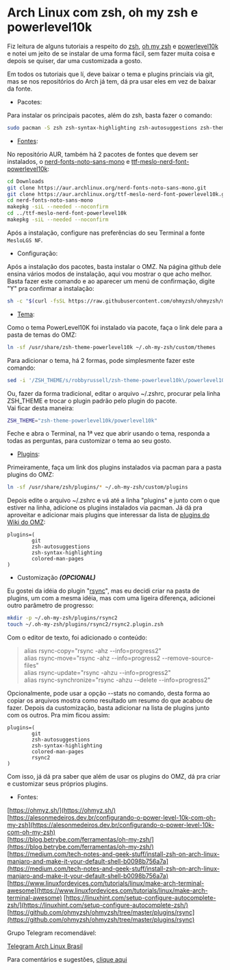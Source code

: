 # Arch Linux com zsh, oh my zsh e powerlevel10k

Fiz leitura de alguns tutoriais a respeito do [zsh](https://wiki.archlinux.org/title/zsh), [oh my zsh](https://github.com/ohmyzsh/ohmyzsh) e [powerlevel10k](https://github.com/romkatv/powerlevel10k) e notei um jeito de se instalar de uma forma fácil, sem fazer muita coisa e depois se quiser, dar uma customizada a gosto.

Em todos os tutoriais que lí, deve baixar o tema e plugins princiais via git, mas se nos repositórios do Arch já tem, dá pra usar eles em vez de baixar da fonte.

* Pacotes:

Para instalar os principais pacotes, além do zsh, basta fazer o comando:

```bash
sudo pacman -S zsh zsh-syntax-highlighting zsh-autosuggestions zsh-theme-powerlevel10k

```

* [Fontes](https://github.com/romkatv/powerlevel10k#fonts):

No repositório AUR, também há 2 pacotes de fontes que devem ser instalados, o [nerd-fonts-noto-sans-mono](https://aur.archlinux.org/packages/nerd-fonts-noto-sans-mono) e [ttf-meslo-nerd-font-powerlevel10k](https://aur.archlinux.org/packages/ttf-meslo-nerd-font-powerlevel10k):

```bash
cd Downloads
git clone https://aur.archlinux.org/nerd-fonts-noto-sans-mono.git
git clone https://aur.archlinux.org/ttf-meslo-nerd-font-powerlevel10k.git
cd nerd-fonts-noto-sans-mono
makepkg -siL --needed --noconfirm
cd ../ttf-meslo-nerd-font-powerlevel10k
makepkg -siL --needed --noconfirm
```

Após a instalação, configure nas preferências do seu Terminal a fonte `MesloLGS NF`.

* Configuração:

Após a instalação dos pacotes, basta instalar o OMZ. Na página github dele ensina vários modos de instalação, aqui vou mostrar o que acho melhor.
Basta fazer este comando e ao aparecer um menú de confirmação, digite "Y" pra confirmar a instalação:

```bash
sh -c "$(curl -fsSL https://raw.githubusercontent.com/ohmyzsh/ohmyzsh/master/tools/install.sh)"
```

* [Tema](https://github.com/ohmyzsh/ohmyzsh/wiki/Themes):

Como o tema PowerLevel10K foi instalado via pacote, faça o link dele para a pasta de temas do OMZ:

```bash
ln -sf /usr/share/zsh-theme-powerlevel10k ~/.oh-my-zsh/custom/themes
```

Para adicionar o tema, há 2 formas, pode simplesmente fazer este comando:

```bash
sed -i '/ZSH_THEME/s/robbyrussell/zsh-theme-powerlevel10k\/powerlevel10k/' ~/.zshrc
```

Ou, fazer da forma tradicional, editar o arquivo ~/.zshrc, procurar pela linha ZSH_THEME e trocar o plugin padrão pelo plugin do pacote.  
Vai ficar desta maneira:

```bash
ZSH_THEME="zsh-theme-powerlevel10k/powerlevel10k"
```

Feche e abra o Terminal, na 1ª vez que abrir usando o tema, responda a todas as perguntas, para customizar o tema ao seu gosto.

* [Plugins](https://github.com/ohmyzsh/ohmyzsh/wiki/Plugins):

Primeiramente, faça um link dos plugins instalados via pacman para a pasta plugins do OMZ:

```bash
ln -sf /usr/share/zsh/plugins/* ~/.oh-my-zsh/custom/plugins
```

Depois edite o arquivo ~/.zshrc e vá até a linha "plugins" e junto com o que estiver na linha, adicione os plugins instalados via pacman.
Já dá pra aproveitar e adicionar mais plugins que interessar da lista de [plugins do Wiki do OMZ](https://github.com/ohmyzsh/ohmyzsh/wiki/Plugins):

```
plugins=(
        git
        zsh-autosuggestions
        zsh-syntax-highlighting
        colored-man-pages
)
```

* Customização ***(OPCIONAL)***  

Eu gostei da idéia do plugin "[rsync](https://github.com/ohmyzsh/ohmyzsh/tree/master/plugins/rsync)", mas eu decidi criar na pasta de plugins, um com a mesma idéia, mas com uma ligeira diferença,
adicionei outro parâmetro de progresso:

```bash
mkdir -p ~/.oh-my-zsh/plugins/rsync2
touch ~/.oh-my-zsh/plugins/rsync2/rsync2.plugin.zsh
```
Com o editor de texto, foi adicionado o conteúdo:

> alias rsync-copy="rsync -ahz --info=progress2"  
alias rsync-move="rsync -ahz --info=progress2 --remove-source-files"  
alias rsync-update="rsync -ahzu --info=progress2"  
alias rsync-synchronize="rsync -ahzu --delete --info=progress2"  

Opcionalmente, pode usar a opção --stats no comando, desta forma ao copiar os arquivos mostra como resultado um resumo do que acabou de fazer.
Depois da customização, basta adicionar na lista de plugins junto com os outros. Pra mim ficou assim:

```
plugins=(
        git
        zsh-autosuggestions
        zsh-syntax-highlighting
        colored-man-pages
        rsync2
)
```

Com isso, já dá pra saber que além de usar os plugins do OMZ, dá pra criar e customizar seus próprios plugins.  

* Fontes:  

[https://ohmyz.sh/](https://ohmyz.sh/)
[https://alesonmedeiros.dev.br/configurando-o-power-level-10k-com-oh-my-zsh](https://alesonmedeiros.dev.br/configurando-o-power-level-10k-com-oh-my-zsh)  
[https://blog.betrybe.com/ferramentas/oh-my-zsh/](https://blog.betrybe.com/ferramentas/oh-my-zsh/)  
[https://medium.com/tech-notes-and-geek-stuff/install-zsh-on-arch-linux-manjaro-and-make-it-your-default-shell-b0098b756a7a](https://medium.com/tech-notes-and-geek-stuff/install-zsh-on-arch-linux-manjaro-and-make-it-your-default-shell-b0098b756a7a)  
[https://www.linuxfordevices.com/tutorials/linux/make-arch-terminal-awesome](https://www.linuxfordevices.com/tutorials/linux/make-arch-terminal-awesome)
[https://linuxhint.com/setup-configure-autocomplete-zsh/](https://linuxhint.com/setup-configure-autocomplete-zsh/)  
[https://github.com/ohmyzsh/ohmyzsh/tree/master/plugins/rsync](https://github.com/ohmyzsh/ohmyzsh/tree/master/plugins/rsync)  

Grupo Telegram recomendável:  

[Telegram Arch Linux Brasil](https://t.me/archlinuxbr)  


Para comentários e sugestões, [clique aqui](https://github.com/elppans/doc-linux/issues)
